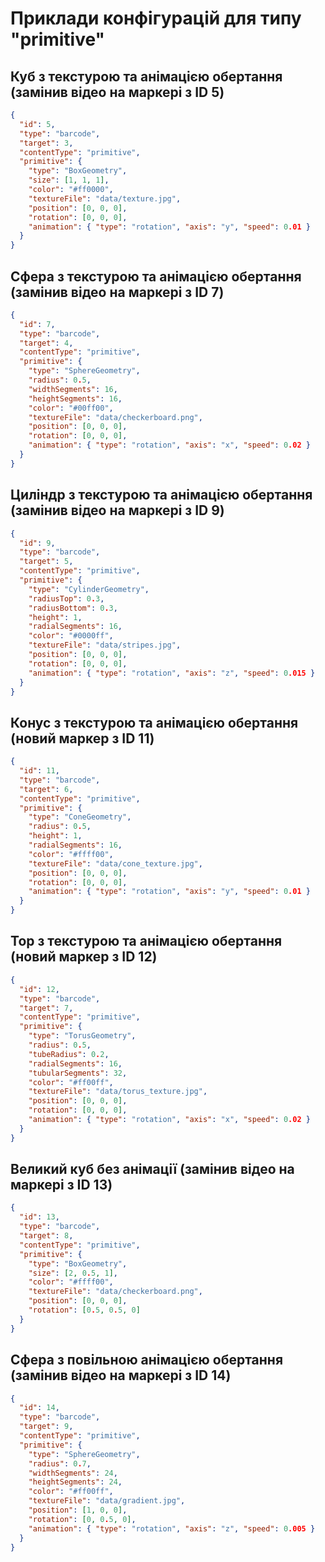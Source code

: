 # Приклади конфігурацій для типу "primitive"

## Куб з текстурою та анімацією обертання (замінив відео на маркері з ID 5)
```json
{
  "id": 5,
  "type": "barcode",
  "target": 3,
  "contentType": "primitive",
  "primitive": {
    "type": "BoxGeometry",
    "size": [1, 1, 1],
    "color": "#ff0000",
    "textureFile": "data/texture.jpg",
    "position": [0, 0, 0],
    "rotation": [0, 0, 0],
    "animation": { "type": "rotation", "axis": "y", "speed": 0.01 }
  }
}
```

## Сфера з текстурою та анімацією обертання (замінив відео на маркері з ID 7)
```json
{
  "id": 7,
  "type": "barcode",
  "target": 4,
  "contentType": "primitive",
  "primitive": {
    "type": "SphereGeometry",
    "radius": 0.5,
    "widthSegments": 16,
    "heightSegments": 16,
    "color": "#00ff00",
    "textureFile": "data/checkerboard.png",
    "position": [0, 0, 0],
    "rotation": [0, 0, 0],
    "animation": { "type": "rotation", "axis": "x", "speed": 0.02 }
  }
}
```

## Циліндр з текстурою та анімацією обертання (замінив відео на маркері з ID 9)
```json
{
  "id": 9,
  "type": "barcode",
  "target": 5,
  "contentType": "primitive",
  "primitive": {
    "type": "CylinderGeometry",
    "radiusTop": 0.3,
    "radiusBottom": 0.3,
    "height": 1,
    "radialSegments": 16,
    "color": "#0000ff",
    "textureFile": "data/stripes.jpg",
    "position": [0, 0, 0],
    "rotation": [0, 0, 0],
    "animation": { "type": "rotation", "axis": "z", "speed": 0.015 }
  }
}
```

## Конус з текстурою та анімацією обертання (новий маркер з ID 11)
```json
{
  "id": 11,
  "type": "barcode",
  "target": 6,
  "contentType": "primitive",
  "primitive": {
    "type": "ConeGeometry",
    "radius": 0.5,
    "height": 1,
    "radialSegments": 16,
    "color": "#ffff00",
    "textureFile": "data/cone_texture.jpg",
    "position": [0, 0, 0],
    "rotation": [0, 0, 0],
    "animation": { "type": "rotation", "axis": "y", "speed": 0.01 }
  }
}
```

## Тор з текстурою та анімацією обертання (новий маркер з ID 12)
```json
{
  "id": 12,
  "type": "barcode",
  "target": 7,
  "contentType": "primitive",
  "primitive": {
    "type": "TorusGeometry",
    "radius": 0.5,
    "tubeRadius": 0.2,
    "radialSegments": 16,
    "tubularSegments": 32,
    "color": "#ff00ff",
    "textureFile": "data/torus_texture.jpg",
    "position": [0, 0, 0],
    "rotation": [0, 0, 0],
    "animation": { "type": "rotation", "axis": "x", "speed": 0.02 }
  }
}
```

## Великий куб без анімації (замінив відео на маркері з ID 13)
```json
{
  "id": 13,
  "type": "barcode",
  "target": 8,
  "contentType": "primitive",
  "primitive": {
    "type": "BoxGeometry",
    "size": [2, 0.5, 1],
    "color": "#ffff00",
    "textureFile": "data/checkerboard.png",
    "position": [0, 0, 0],
    "rotation": [0.5, 0.5, 0]
  }
}
```

## Сфера з повільною анімацією обертання (замінив відео на маркері з ID 14)
```json
{
  "id": 14,
  "type": "barcode",
  "target": 9,
  "contentType": "primitive",
  "primitive": {
    "type": "SphereGeometry",
    "radius": 0.7,
    "widthSegments": 24,
    "heightSegments": 24,
    "color": "#ff00ff",
    "textureFile": "data/gradient.jpg",
    "position": [1, 0, 0],
    "rotation": [0, 0.5, 0],
    "animation": { "type": "rotation", "axis": "z", "speed": 0.005 }
  }
}
```
